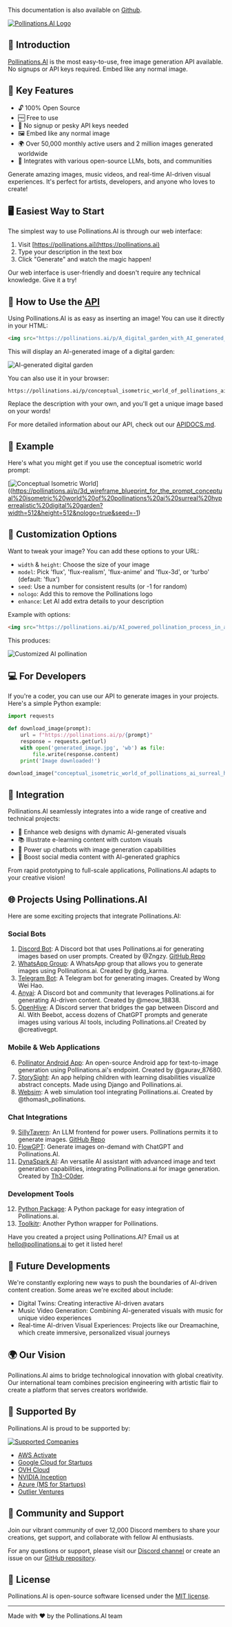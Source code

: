 
This documentation is also available on [Github](https://github.com/pollinations/pollinations).

[![Pollinations.AI Logo](https://pollinations.ai/p/Pollinations.AI_logo_with_a_stylized_flower_and_bee,_simple_and_modern_design?width=300&height=100&nologo=true&seed=-1)](https://pollinations.ai/p/Pollinations.AI_logo_with_a_stylized_flower_and_bee,_simple_and_modern_design?width=300&height=100&nologo=true&seed=-1)

## 🌟 Introduction

[Pollinations.AI](https://pollinations.ai) is the most easy-to-use, free image generation API available. No signups or API keys required. Embed like any normal image.

## 🚀 Key Features

- 🔓 100% Open Source
- 🆓 Free to use
- 🔑 No signup or pesky API keys needed
- 🖼️ Embed like any normal image
- 🌍 Over 50,000 monthly active users and 2 million images generated worldwide
- 🤝 Integrates with various open-source LLMs, bots, and communities

Generate amazing images, music videos, and real-time AI-driven visual experiences. It's perfect for artists, developers, and anyone who loves to create!

## 🖥️ Easiest Way to Start

The simplest way to use Pollinations.AI is through our web interface:

1. Visit [https://pollinations.ai](https://pollinations.ai)
2. Type your description in the text box
3. Click "Generate" and watch the magic happen!

Our web interface is user-friendly and doesn't require any technical knowledge. Give it a try!

## 🚀 How to Use the [API](/APIDOCS.md)

Using Pollinations.AI is as easy as inserting an image! You can use it directly in your HTML:
```html
<img src="https://pollinations.ai/p/A_digital_garden_with_AI_generated_flowers_and_data_streams" alt="AI-generated digital garden">
```

This will display an AI-generated image of a digital garden:

<img src="https://pollinations.ai/p/conceptual_isometric_wireframe_A_digital_garden_with_AI_generated_flowers_and_data_streams?width=384&height=384&seed=-1" alt="AI-generated digital garden">

You can also use it in your browser:

```
https://pollinations.ai/p/conceptual_isometric_world_of_pollinations_ai_surreal_hyperrealistic_digital_garden
```


Replace the description with your own, and you'll get a unique image based on your words!

For more detailed information about our API, check out our [APIDOCS.md](/APIDOCS.md).

## 🎨 Example

Here's what you might get if you use the conceptual isometric world prompt:

[![Conceptual Isometric World](https://pollinations.ai/p/3d_wireframe_blueprint_for_the_prompt_conceptual%20isometric%20world%20of%20pollinations%20ai%20surreal%20hyperrealistic%20digital%20garden?width=512&height=512&nologo=true&seed=-1)]((https://pollinations.ai/p/3d_wireframe_blueprint_for_the_prompt_conceptual%20isometric%20world%20of%20pollinations%20ai%20surreal%20hyperrealistic%20digital%20garden?width=512&height=512&nologo=true&seed=-1)

## 🔧 Customization Options

Want to tweak your image? You can add these options to your URL:

- `width` & `height`: Choose the size of your image
- `model`: Pick 'flux', 'flux-realism', 'flux-anime' and 'flux-3d', or 'turbo' (default: 'flux')
- `seed`: Use a number for consistent results (or -1 for random)
- `nologo`: Add this to remove the Pollinations logo
- `enhance`: Let AI add extra details to your description

Example with options:
```html
<img src="https://pollinations.ai/p/AI_powered_pollination_process_in_a_futuristic_greenhouse?width=1280&height=720&model=flux&seed=-1&nologo=true&enhance=true" alt="Customized AI pollination">
```

This produces:

<img src="https://pollinations.ai/p/2x2_image_grid_for_the_prompt_AI_powered_pollination_process_in_a_minimal_digital_greenhouse?width=512&height=512&model=flux&seed=-1&nologo=true&enhance=true" alt="Customized AI pollination">

## 💻 For Developers

If you're a coder, you can use our API to generate images in your projects. Here's a simple Python example:

```python
import requests

def download_image(prompt):
    url = f"https://pollinations.ai/p/{prompt}"
    response = requests.get(url)
    with open('generated_image.jpg', 'wb') as file:
        file.write(response.content)
    print('Image downloaded!')

download_image("conceptual_isometric_world_of_pollinations_ai_surreal_hyperrealistic_digital_garden")
```

## 🤝 Integration

Pollinations.AI seamlessly integrates into a wide range of creative and technical projects:

- 🎨 Enhance web designs with dynamic AI-generated visuals
- 📚 Illustrate e-learning content with custom visuals
- 🤖 Power up chatbots with image generation capabilities
- 📱 Boost social media content with AI-generated graphics

From rapid prototyping to full-scale applications, Pollinations.AI adapts to your creative vision!

## 🌐 Projects Using Pollinations.AI

Here are some exciting projects that integrate Pollinations.AI:

### Social Bots
1. [Discord Bot](https://discord.gg/D9xGg8mq3D): A Discord bot that uses Pollinations.ai for generating images based on user prompts. Created by @Zngzy. [GitHub Repo](https://github.com/Zingzy/pollinations.ai-bot)
2. [WhatsApp Group](https://chat.whatsapp.com/KI37JqT5aYdL9WBYMyyjDV): A WhatsApp group that allows you to generate images using Pollinations.ai. Created by @dg_karma.
3. [Telegram Bot](http://t.me/pollinationsbot): A Telegram bot for generating images. Created by Wong Wei Hao.
4. [Anyai](https://discord.com): A Discord bot and community that leverages Pollinations.ai for generating AI-driven content. Created by @meow_18838.
5. [OpenHive](https://discord.gg/Zv3SXTF5xy): A Discord server that bridges the gap between Discord and AI. With Beebot, access dozens of ChatGPT prompts and generate images using various AI tools, including Pollinations.ai! Created by @creativegpt.

### Mobile & Web Applications
6. [Pollinator Android App](https://github.com/g-aggarwal/Pollinator): An open-source Android app for text-to-image generation using Pollinations.ai's endpoint. Created by @gaurav_87680.
7. [StorySight](https://github.com/abiral-manandhar/storySight): An app helping children with learning disabilities visualize abstract concepts. Made using Django and Pollinations.ai.
8. [Websim](https://websim.ai/c/bXsmNE96e3op5rtUS): A web simulation tool integrating Pollinations.ai. Created by @thomash_pollinations.

### Chat Integrations
9. [SillyTavern](https://docs.sillytavern.app/extensions/stable-diffusion/): An LLM frontend for power users. Pollinations permits it to generate images. [GitHub Repo](https://github.com/SillyTavern/SillyTavern)
10. [FlowGPT](https://flowgpt.com/p/instant-image-generation-with-chatgpt-and-pollinationsai): Generate images on-demand with ChatGPT and Pollinations.AI.
11. [DynaSpark AI](https://dynaspark.onrender.com): An versatile AI assistant with advanced image and text generation capabilities, integrating Pollinations.ai for image generation. Created by [Th3-C0der](https://github.com/Th3-C0der).

### Development Tools
12. [Python Package](https://pypi.org/project/pollinations/): A Python package for easy integration of Pollinations.ai.
13. [Toolkitr](https://github.com/toolkitr/pollinations.ai): Another Python wrapper for Pollinations.

Have you created a project using Pollinations.AI? Email us at hello@pollinations.ai to get it listed here!

## 🔮 Future Developments

We're constantly exploring new ways to push the boundaries of AI-driven content creation. Some areas we're excited about include:

- Digital Twins: Creating interactive AI-driven avatars
- Music Video Generation: Combining AI-generated visuals with music for unique video experiences
- Real-time AI-driven Visual Experiences: Projects like our Dreamachine, which create immersive, personalized visual journeys

## 🌍 Our Vision

Pollinations.AI aims to bridge technological innovation with global creativity. Our international team combines precision engineering with artistic flair to create a platform that serves creators worldwide.

## 🏢 Supported By

Pollinations.AI is proud to be supported by:

[![Supported Companies](https://pollinations.ai/p/Logos_of_AWS_Activate,_Google_Cloud_for_Startups,_OVH_Cloud,_NVIDIA_Inception,_Azure,_and_Outlier_Ventures_arranged_in_a_grid?width=300&height=200&nologo=true&seed=-1)](https://pollinations.ai/p/Logos_of_AWS_Activate,_Google_Cloud_for_Startups,_OVH_Cloud,_NVIDIA_Inception,_Azure,_and_Outlier_Ventures_arranged_in_a_grid?width=300&height=200&nologo=true&seed=-1)

- [AWS Activate](https://aws.amazon.com/activate/)
- [Google Cloud for Startups](https://cloud.google.com/startup)
- [OVH Cloud](https://www.ovhcloud.com/en/startup/)
- [NVIDIA Inception](https://www.nvidia.com/en-us/startups/)
- [Azure (MS for Startups)](https://startups.microsoft.com/)
- [Outlier Ventures](https://outlierventures.io/)

## 🤝 Community and Support

Join our vibrant community of over 12,000 Discord members to share your creations, get support, and collaborate with fellow AI enthusiasts. 

For any questions or support, please visit our [Discord channel](https://discord.gg/k9F7SyTgqn) or create an issue on our [GitHub repository](https://github.com/pollinations/pollinations).

## 📜 License

Pollinations.AI is open-source software licensed under the [MIT license](LICENSE).

---

Made with ❤️ by the Pollinations.AI team
